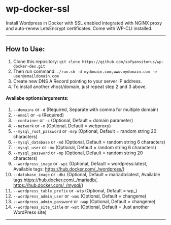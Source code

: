 # wp-docker-ssl
Install Wordpress in Docker with SSL enabled integrated with NGINX proxy and auto-renew LetsEncrypt certificates. Come with WP-CLI installed.

----------

## How to Use:
 1. Clone this repository:
`git clone https://github.com/sofyansitorus/wp-docker-dev.git`
 2. Then run command:
`./run.sh -d mydomain.com,www.mydomain.com -e user@emaildomain.com`
 3. Create new DNS A Record pointing to your server IP address.
 4. To install another vhost/domain, just repeat step 2 and 3 above.
 
#### Availabe options/arguments:
 1. `--domains` or `-d` (Required, Separate with comma for multiple domain)
 2. `--email` or `-e` (Required)
 3. `--container` or `-c` (Optional, Default = domain parameter)
 4. `--network` or `-n` (Optional, Default = webproxy)
 5. `--mysql_root_password` or `-mrp` (Optional, Default = random string 20 characters)
 6. `--mysql_database` or `-md` (Optional, Default = random string 6 characters)
 7. `--mysql_user` or `-mu` (Optional, Default = random string 6 characters)
 8. `--mysql_password` or `-mp` (Optional, Default = random string 20 characters)
 8. `--wordpress_image` or `-wpi` (Optional, Default = wordpress:latest, Available tags: https://hub.docker.com/_/wordpress/)
 9. `--database_image` or `-dbi` (Optional, Default = mariadb:latest, Available tags https://hub.docker.com/_/mariadb/, https://hub.docker.com/_/mysql/)
 10. `--wordpress_table_prefix` or `-wtp` (Optional, Default = wp_)
 11. `--wordpress_admin_user` or `-wau` (Optional, Default = changeme)
 12. `--wordpress_admin_password` or `-wap` (Optional, Default = changeme)
 13. `--wordpress_site_title` or `-wst` (Optional, Default = Just another WordPress site)

----------
